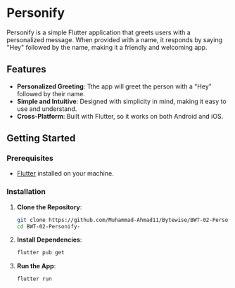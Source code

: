 # Personify

Personify is a simple Flutter application that greets users with a personalized message. When provided with a name, it responds by saying "Hey" followed by the name, making it a friendly and welcoming app.

## Features

- **Personalized Greeting**: Tthe app will greet the person with a "Hey" followed by their name.
- **Simple and Intuitive**: Designed with simplicity in mind, making it easy to use and understand.
- **Cross-Platform**: Built with Flutter, so it works on both Android and iOS.

## Getting Started

### Prerequisites

- [Flutter](https://flutter.dev/docs/get-started/install) installed on your machine.

### Installation

1. **Clone the Repository**:
   ```sh
   git clone https://github.com/Muhammad-Ahmad11/Bytewise/BWT-02-Personify-.git
   cd BWT-02-Personify-

2. **Install Dependencies**:
   ```sh
   flutter pub get

3. **Run the App**:
   ```sh
   flutter run
